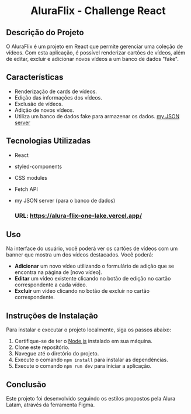 <h1 align="center">AluraFlix - Challenge React</h1>

## Descrição do Projeto

O AluraFlix é um projeto em React que permite gerenciar uma coleção de vídeos. Com esta aplicação, é possível renderizar cartões de vídeos, além de editar, excluir e adicionar novos vídeos a um banco de dados "fake".

## Características

- Renderização de cards de vídeos.
- Edição das informações dos vídeos.
- Exclusão de vídeos.
- Adição de novos vídeos.
- Utiliza um banco de dados fake para armazenar os dados. [my JSON server](https://my-json-server.typicode.com/)

## Tecnologias Utilizadas

- React
- styled-components
- CSS modules
- Fetch API
- my JSON server (para o banco de dados)

  ### URL: https://alura-flix-one-lake.vercel.app/

## Uso

Na interface do usuário, você poderá ver os cartões de vídeos com um banner que mostra um dos vídeos destacados. Você poderá:

- **Adicionar** um novo vídeo utilizando o formulário de adição que se encontra na página de [novo vídeo].
- **Editar** um vídeo existente clicando no botão de edição no cartão correspondente a cada vídeo.
- **Excluir** um vídeo clicando no botão de excluir no cartão correspondente.

## Instruções de Instalação

Para instalar e executar o projeto localmente, siga os passos abaixo:

1. Certifique-se de ter o [Node.js](https://nodejs.org/) instalado em sua máquina.
2. Clone este repositório.
3. Navegue até o diretório do projeto.
4. Execute o comando `npm install` para instalar as dependências.
5. Execute o comando `npm run dev` para iniciar a aplicação.

## Conclusão

Este projeto foi desenvolvido seguindo os estilos propostos pela Alura Latam, através da ferramenta Figma.

